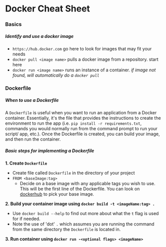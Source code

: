 # Docker Cheat Sheet

### Basics
##### Identify and use a docker image
* `https://hub.docker.com`      go here to look for images that may fit your needs
* `docker pull <image name>`    pulls a docker image from a repository. start here 
* `docker run <image name>`     runs an instance of a container. <i>if image not found, will automatically do a `docker pull`</i>

### Dockerfile
##### When to use a Dockerfile
A `Dockerfile` is useful when you want to run an application from a Docker container. Essentially, it's the file that provides the instructions to create the environment to run the app (i.e. `pip install -r requirements.txt`, commands you would normally run from the command prompt to run your script/ app, etc.). Once the Dockerfile is created, you can build your image, and then run the container. 

##### Basic steps for implementing a Dockerfile
<b>1. Create `Dockerfile`</b>
   * Create file called `Dockerfile` in the directory of your project
   * `FROM <baseImage:tag>`
      * Decide on a base image with any applicable tags you wish to use. This will be the first line of the Dockerfile. You can look on [dockerhub](https://hub.docker.com) to pick your base image.
   
<b>2. Build your container image using `docker build -t <imageName:tag> .`</b>
   * Use `docker build --help` to find out more about what the `t` flag is used for if needed. 
   * Note the use of 'dot' `.` which assumes you are running the command from the same directory the `Dockerfile` is located in. 
   
<b>3. Run container using `docker run -<optional flags> <imageName>`</b>

